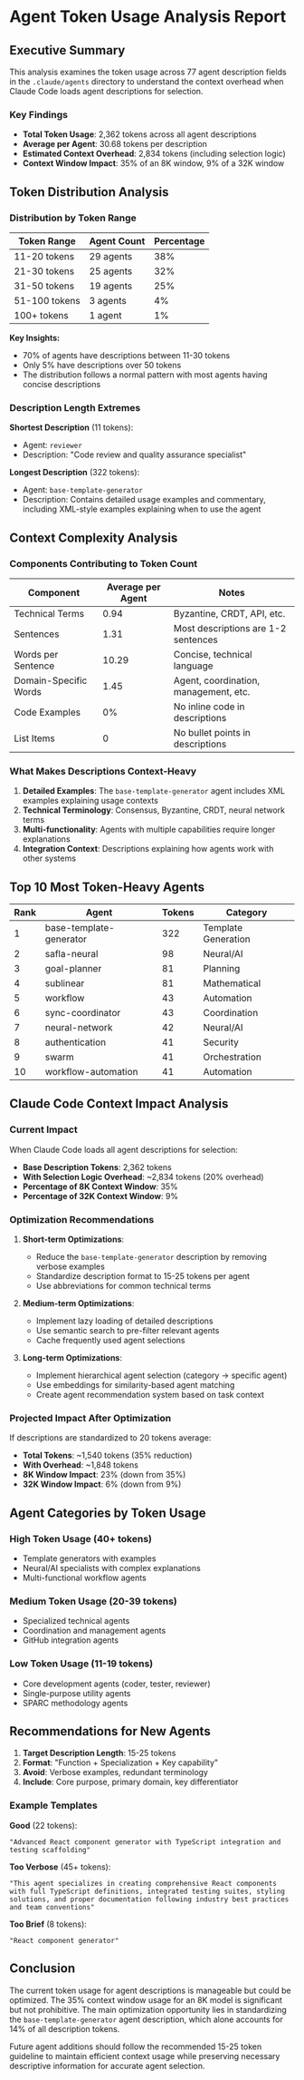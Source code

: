 # Agent Token Usage Analysis Report

## Executive Summary

This analysis examines the token usage across 77 agent description fields in the `.claude/agents` directory to understand the context overhead when Claude Code loads agent descriptions for selection.

### Key Findings

- **Total Token Usage**: 2,362 tokens across all agent descriptions
- **Average per Agent**: 30.68 tokens per description
- **Estimated Context Overhead**: 2,834 tokens (including selection logic)
- **Context Window Impact**: 35% of an 8K window, 9% of a 32K window

## Token Distribution Analysis

### Distribution by Token Range

| Token Range | Agent Count | Percentage |
|-------------|-------------|------------|
| 11-20 tokens | 29 agents | 38% |
| 21-30 tokens | 25 agents | 32% |
| 31-50 tokens | 19 agents | 25% |
| 51-100 tokens | 3 agents | 4% |
| 100+ tokens | 1 agent | 1% |

**Key Insights:**
- 70% of agents have descriptions between 11-30 tokens
- Only 5% have descriptions over 50 tokens
- The distribution follows a normal pattern with most agents having concise descriptions

### Description Length Extremes

**Shortest Description** (11 tokens):
- Agent: `reviewer`
- Description: "Code review and quality assurance specialist"

**Longest Description** (322 tokens):
- Agent: `base-template-generator`
- Description: Contains detailed usage examples and commentary, including XML-style examples explaining when to use the agent

## Context Complexity Analysis

### Components Contributing to Token Count

| Component | Average per Agent | Notes |
|-----------|------------------|-------|
| Technical Terms | 0.94 | Byzantine, CRDT, API, etc. |
| Sentences | 1.31 | Most descriptions are 1-2 sentences |
| Words per Sentence | 10.29 | Concise, technical language |
| Domain-Specific Words | 1.45 | Agent, coordination, management, etc. |
| Code Examples | 0% | No inline code in descriptions |
| List Items | 0 | No bullet points in descriptions |

### What Makes Descriptions Context-Heavy

1. **Detailed Examples**: The `base-template-generator` agent includes XML examples explaining usage contexts
2. **Technical Terminology**: Consensus, Byzantine, CRDT, neural network terms
3. **Multi-functionality**: Agents with multiple capabilities require longer explanations
4. **Integration Context**: Descriptions explaining how agents work with other systems

## Top 10 Most Token-Heavy Agents

| Rank | Agent | Tokens | Category |
|------|-------|--------|----------|
| 1 | base-template-generator | 322 | Template Generation |
| 2 | safla-neural | 98 | Neural/AI |
| 3 | goal-planner | 81 | Planning |
| 4 | sublinear | 81 | Mathematical |
| 5 | workflow | 43 | Automation |
| 6 | sync-coordinator | 43 | Coordination |
| 7 | neural-network | 42 | Neural/AI |
| 8 | authentication | 41 | Security |
| 9 | swarm | 41 | Orchestration |
| 10 | workflow-automation | 41 | Automation |

## Claude Code Context Impact Analysis

### Current Impact
When Claude Code loads all agent descriptions for selection:

- **Base Description Tokens**: 2,362 tokens
- **With Selection Logic Overhead**: ~2,834 tokens (20% overhead)
- **Percentage of 8K Context Window**: 35%
- **Percentage of 32K Context Window**: 9%

### Optimization Recommendations

1. **Short-term Optimizations**:
   - Reduce the `base-template-generator` description by removing verbose examples
   - Standardize description format to 15-25 tokens per agent
   - Use abbreviations for common technical terms

2. **Medium-term Optimizations**:
   - Implement lazy loading of detailed descriptions
   - Use semantic search to pre-filter relevant agents
   - Cache frequently used agent selections

3. **Long-term Optimizations**:
   - Implement hierarchical agent selection (category → specific agent)
   - Use embeddings for similarity-based agent matching
   - Create agent recommendation system based on task context

### Projected Impact After Optimization

If descriptions are standardized to 20 tokens average:
- **Total Tokens**: ~1,540 tokens (35% reduction)
- **With Overhead**: ~1,848 tokens
- **8K Window Impact**: 23% (down from 35%)
- **32K Window Impact**: 6% (down from 9%)

## Agent Categories by Token Usage

### High Token Usage (40+ tokens)
- Template generators with examples
- Neural/AI specialists with complex explanations
- Multi-functional workflow agents

### Medium Token Usage (20-39 tokens)
- Specialized technical agents
- Coordination and management agents
- GitHub integration agents

### Low Token Usage (11-19 tokens)
- Core development agents (coder, tester, reviewer)
- Single-purpose utility agents
- SPARC methodology agents

## Recommendations for New Agents

1. **Target Description Length**: 15-25 tokens
2. **Format**: "Function + Specialization + Key capability"
3. **Avoid**: Verbose examples, redundant terminology
4. **Include**: Core purpose, primary domain, key differentiator

### Example Templates

**Good** (22 tokens):
```
"Advanced React component generator with TypeScript integration and testing scaffolding"
```

**Too Verbose** (45+ tokens):
```
"This agent specializes in creating comprehensive React components with full TypeScript definitions, integrated testing suites, styling solutions, and proper documentation following industry best practices and team conventions"
```

**Too Brief** (8 tokens):
```
"React component generator"
```

## Conclusion

The current token usage for agent descriptions is manageable but could be optimized. The 35% context window usage for an 8K model is significant but not prohibitive. The main optimization opportunity lies in standardizing the `base-template-generator` agent description, which alone accounts for 14% of all description tokens.

Future agent additions should follow the recommended 15-25 token guideline to maintain efficient context usage while preserving necessary descriptive information for accurate agent selection.